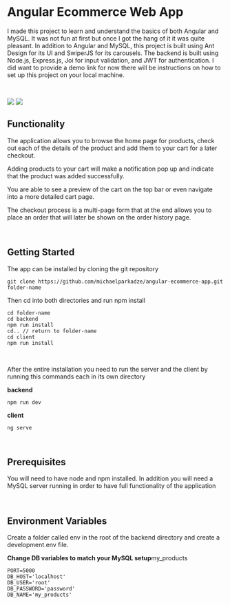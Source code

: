 # Angular Ecommerce Web App

I made this project to learn and understand the basics of both Angular and MySQL. It was not fun at first but once I got the hang of it it was quite pleasant. In addition to Angular and MySQL, this project is built using Ant Design for its UI and SwiperJS for its carousels. The backend is built using Node.js, Express.js, Joi for input validation, and JWT for authentication. I did want to provide a demo link for now there will be instructions on how to set up this project on your local machine.

<br/>

![](1.gif)
![](2.gif)

## Functionality

The application allows you to browse the home page for products, check out each of the details of the product and add them to your cart for a later checkout.

Adding products to your cart will make a notification pop up and indicate that the product was added successfully.

You are able to see a preview of the cart on the top bar or even navigate into a more detailed cart page.

The checkout process is a multi-page form that at the end allows you to place an order that will later be shown on the order history page.

<br/>

## Getting Started

The app can be installed by cloning the git repository

```
git clone https://github.com/michaelparkadze/angular-ecommerce-app.git folder-name
```

Then cd into both directories and run npm install

```
cd folder-name
cd backend
npm run install
cd.. // return to folder-name
cd client
npm run install
```

<br/>

After the entire installation you need to run the server and the client by running this commands each in its own directory

**backend**

```
npm run dev
```

**client**

```
ng serve
```

<br/>

## Prerequisites

You will need to have node and npm installed. In addition you will need a MySQL server running in order to have full functionality of the application

<br/>

## Environment Variables

Create a folder called env in the root of the backend directory and create a development.env file.

**Change DB variables to match your MySQL setup**my_products

```
PORT=5000
DB_HOST='localhost'
DB_USER='root'
DB_PASSWORD='password'
DB_NAME='my_products'
```
